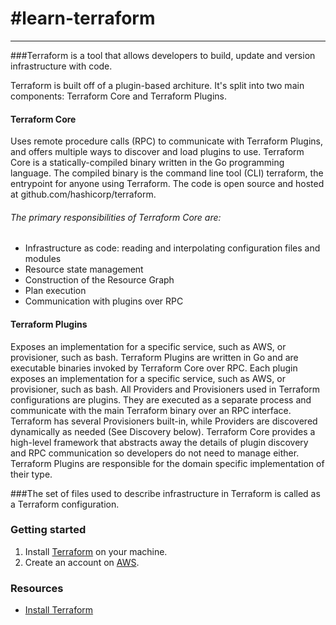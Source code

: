 # #learn-terraform
---

###Terraform is a tool that allows developers to build, update and version infrastructure with code.

Terraform is built off of a plugin-based architure. It's split into two main components: Terraform Core and Terraform Plugins.

#### Terraform Core 
Uses remote procedure calls (RPC) to communicate with Terraform Plugins, and offers multiple ways to discover and load plugins to use. Terraform Core is a statically-compiled binary written in the Go programming language. The compiled binary is the command line tool (CLI) terraform, the entrypoint for anyone using Terraform. The code is open source and hosted at github.com/hashicorp/terraform.

###### The primary responsibilities of Terraform Core are:
* Infrastructure as code: reading and interpolating configuration files and modules
* Resource state management
* Construction of the Resource Graph
* Plan execution
* Communication with plugins over RPC

#### Terraform Plugins 
Exposes an implementation for a specific service, such as AWS, or provisioner, such as bash. Terraform Plugins are written in Go and are executable binaries invoked by Terraform Core over RPC. Each plugin exposes an implementation for a specific service, such as AWS, or provisioner, such as bash. All Providers and Provisioners used in Terraform configurations are plugins. They are executed as a separate process and communicate with the main Terraform binary over an RPC interface. Terraform has several Provisioners built-in, while Providers are discovered dynamically as needed (See Discovery below). Terraform Core provides a high-level framework that abstracts away the details of plugin discovery and RPC communication so developers do not need to manage either. Terraform Plugins are responsible for the domain specific implementation of their type.

###The set of files used to describe infrastructure in Terraform is called as a Terraform configuration.


### Getting started
1. Install [Terraform](https://learn.hashicorp.com/terraform/getting-started/install.html) on your machine.
2. Create an account on [AWS](https://portal.aws.amazon.com/billing/signup?nc2=h_ct&src=header_signup&redirect_url=https%3A%2F%2Faws.amazon.com%2Fregistration-confirmation#/start).



### Resources
* [Install Terraform](https://learn.hashicorp.com/terraform/getting-started/install.html)


